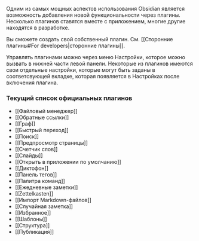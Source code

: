Одним из самых мощных аспектов использования Obsidian является возможность добавления новой функциональности через плагины. Несколько плагинов ставятся вместе с приложением, многие другие находятся в разработке. 

Вы сможете создать свой собственный плагин. См. [[Сторонние плагины#For developers|сторонние плагины]].

Управлять плагинами можно через меню Настройки, которое можно вызвать в нижней части левой панели. Некоторые из плагинов имеются свои отдельные настройки, которые могут быть заданы в соответсвующей вкладке, которая появляется в Настройках после включения плагина.

### Текущий список официальных плагинов

- [[Файловый менеджер]]
- [[Обратные ссылки]]
- [[Граф]]
- [[Быстрый переход]]
- [[Поиск]]
- [[Предпросмотр страницы]]
- [[Счетчик слов]]
- [[Слайды]]
- [[Открыть в приложении по умолчанию]]
- [[Диктофон]]
- [[Панель тегов]]
- [[Палитра команд]]
- [[Ежедневные заметки]]
- [[Zettelkasten]]
- [[Импорт Markdown-файлов]]
- [[Случайная заметка]]
- [[Избранное]]
- [[Шаблоны]]
- [[Структура]]
- [[Публикация]]